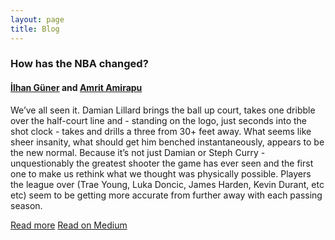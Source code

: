 ```yaml
---
layout: page
title: Blog
---
```


### How has the NBA changed?

#### [İlhan Güner](https://gunerilhan.github.io) and [Amrit Amirapu](https://sites.google.com/site/amritamirapu/)


We’ve all seen it. Damian Lillard brings the ball up court, takes one dribble over the half-court line and  - standing on the logo, just seconds into the shot clock - takes and drills a three from 30+ feet away. What seems like sheer insanity, what should get him benched instantaneously, appears to be the new normal. Because it’s not just Damian or Steph Curry - unquestionably the greatest shooter the game has ever seen and the first one to make us rethink what we thought was physically possible. Players the league over (Trae Young, Luka Doncic, James Harden, Kevin Durant, etc etc) seem to be getting more accurate from further away with each passing season.

[Read more](https://gunerilhan.github.io/img/nba/post) 
[Read on Medium](https://medium.com/@GunerIlhan/how-has-the-nba-changed-d34a04c79774)
